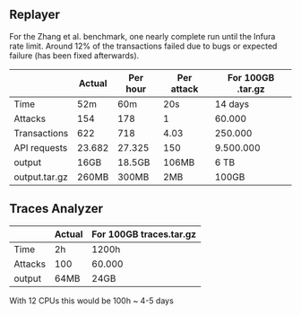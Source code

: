 ## Replayer

For the Zhang et al. benchmark, one nearly complete run until the Infura rate limit. Around 12% of the transactions failed due to bugs or expected failure (has been fixed afterwards).

|               | Actual | Per hour | Per attack | For 100GB .tar.gz |
| ------------- | ------ | -------- | ---------- | ----------------- |
| Time          | 52m    | 60m      | 20s        | 14 days           |
| Attacks       | 154    | 178      | 1          | 60.000            |
| Transactions  | 622    | 718      | 4.03       | 250.000           |
| API requests  | 23.682 | 27.325   | 150        | 9.500.000         |
| output        | 16GB   | 18.5GB   | 106MB      | 6 TB              |
| output.tar.gz | 260MB  | 300MB    | 2MB        | 100GB             |

## Traces Analyzer

|         | Actual | For 100GB traces.tar.gz |
| ------- | ------ | ----------------------- |
| Time    | 2h     | 1200h                   |
| Attacks | 100    | 60.000                  |
| output  | 64MB   | 24GB                    |
With 12 CPUs this would be 100h ~ 4-5 days